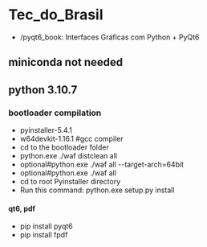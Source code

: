# Tec_do_Brasil

- /pyqt6_book: Interfaces Gráficas com Python + PyQt6

## miniconda not needed
## python 3.10.7

### bootloader compilation
- pyinstaller-5.4.1 
- w64devkit-1.16.1 #gcc compiler
- cd to the bootloader folder
- python.exe ./waf distclean all
- optional#python.exe ./waf all --target-arch=64bit
- optional#python.exe ./waf all
- cd to root Pyinstaller directory 
- Run this command: python.exe setup.py install
#### qt6, pdf
- pip install pyqt6
- pip install fpdf




